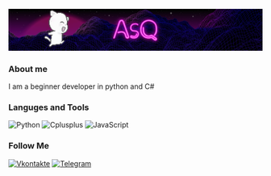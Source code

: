 [![Header](https://github.com/AsQqqq/AsQqqq/blob/main/assets/fon_gif.gif)](https://vk.com/da_ya_dalbaeb)

### About me
I am a beginner developer in python and C#

### Languges and Tools
![Python](https://img.shields.io/badge/-Python-4B0082?style=for-the-badge&logo=python&logoColor=FFD700)
![Cplusplus](https://img.shields.io/badge/-C++-4B0082?style=for-the-badge&logo=cplusplus&logoColor=7CFC00)
![JavaScript](https://img.shields.io/badge/-Java-4B0082?style=for-the-badge&logo=javascript&logoColor=ff5500)

### Follow Me
[![Vkontakte](https://img.shields.io/badge/-Vkontakte-4B0082?style=for-the-badge&logo=vk&logoColor=blue)](https://vk.com/asq_group)
[![Telegram](https://img.shields.io/badge/-Telegram-4B0082?style=for-the-badge&logo=telegram)](https://t.me/mili_push)
